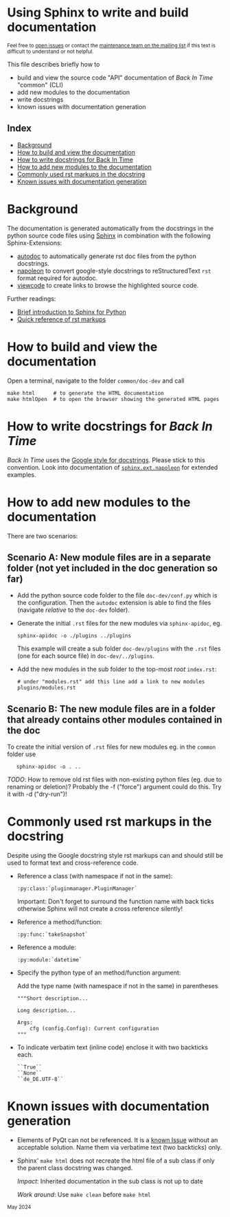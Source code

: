 <!--
SPDX-FileCopyrightText: © 2022 Jürgen Altfeld (aryoda)

SPDX-License-Identifier: GPL-2.0-or-later

This file is part of the program "Back In Time" which is released under GNU
General Public License v2 (GPLv2). See file/folder LICENSE or go to
<https://spdx.org/licenses/GPL-2.0-or-later.html>
-->
# Using Sphinx to write and build documentation
<sub>Feel free to [open issues](https://github.com/bit-team/backintime/issues)
or contact the
[maintenance team on the mailing
list](https://mail.python.org/mailman3/lists/bit-dev.python.org/)
if this text is difficult to understand or not helpful.</sub>

This file describes briefly how to
- build and view the source code "API" documentation of _Back In Time_
  "common" (CLI)
- add new modules to the documentation
- write docstrings
- known issues with documentation generation

## Index

<!-- TOC start -->
- [Background](#background)
- [How to build and view the documentation](#how-to-build-and-view-the-documentation)
- [How to write docstrings for Back In Time](#how-to-write-docstrings-for-back-in-time)
- [How to add new modules to the documentation](#how-to-add-new-modules-to-the-documentation)
- [Commonly used rst markups in the docstring](#commonly-used-rst-markups-in-the-docstring)
- [Known issues with documentation generation](#known-issues-with-documentation-generation)
<!-- TOC end -->

# Background

The documentation is generated automatically from the docstrings in the python
source code files using [Sphinx](https://www.sphinx-doc.org/en/master/) in
combination with the following Sphinx-Extensions:

  - [autodoc](https://www.sphinx-doc.org/en/master/man/sphinx-apidoc.html) to
    automatically generate rst doc files from the python docstrings.
  - [napoleon](https://www.sphinx-doc.org/en/master/usage/extensions/napoleon.html)
    to convert google-style docstrings to reStructuredText `rst` format
    required for autodoc.
  - [viewcode](https://www.sphinx-doc.org/en/master/usage/extensions/napoleon.html)
    to create links to browse the highlighted source code.

Further readings:

 - [Brief introduction to Sphinx for Python](https://betterprogramming.pub/auto-documenting-a-python-project-using-sphinx-8878f9ddc6e9)
 - [Quick reference of rst markups](https://docutils.sourceforge.io/docs/user/rst/quickref.html)
 
# How to build and view the documentation

Open a terminal, navigate to the folder `common/doc-dev` and call

    make html      # to generate the HTML documentation
    make htmlOpen  # to open the browser showing the generated HTML pages

# How to write docstrings for _Back In Time_

_Back In Time_ uses the [Google style for
docstrings](https://google.github.io/styleguide/pyguide.html#38-comments-and-docstrings).
Please stick to this convention. Look into documentation of
[`sphinx.ext.napoleon`](https://www.sphinx-doc.org/en/master/usage/extensions/example_google.html#example-google)
for extended examples.

# How to add new modules to the documentation

There are two scenarios:

## Scenario A: New module files are in a separate folder (not yet included in the doc generation so far)

- Add the python source code folder to the file `doc-dev/conf.py` which is the
  configuration. Then the `autodoc` extension is able to find the files
  (navigate _relative_ to the `doc-dev` folder).
- Generate the initial `.rst` files for the new modules via `sphinx-apidoc`, eg.

      sphinx-apidoc -o ./plugins ../plugins

  This example will create a sub folder `doc-dev/plugins` with the `.rst`
  files (one for each source file) in `doc-dev/../plugins`.
- Add the new modules in the sub folder to the top-most _root_ `index.rst`:

      # under "modules.rst" add this line add a link to new modules
      plugins/modules.rst

## Scenario B: The new module files are in a folder that already contains other modules contained in the doc

To create the initial version of `.rst` files for new modules eg. in the `common` folder use

       sphinx-apidoc -o . ..

_TODO_: How to remove old rst files with non-existing python files (eg. due to
renaming or deletion)? Probably the -f ("force") argument could do this. Try it
with -d ("dry-run")!

# Commonly used rst markups in the docstring

Despite using the Google docstring style rst markups can and should still
be used to format text and cross-reference code.

- Reference a class (with namespace if not in the same):

      :py:class:`pluginmanager.PluginManager`

  Important: Don't forget to surround the function name with back ticks
  otherwise Sphinx will not create a cross reference silently!

- Reference a method/function:

      :py:func:`takeSnapshot`

- Reference a module:

      :py:module:`datetime`

- Specify the python type of an method/function argument:

  Add the type name (with namespace if not in the same) in parentheses

      """Short description...
      
      Long description...
      
      Args:
          cfg (config.Config): Current configuration
      """

- To indicate verbatim text (inline code) enclose it with two backticks each.

      ``True``
      ``None``
      ``de_DE.UTF-8``


# Known issues with documentation generation

- Elements of PyQt can not be referenced. It is a [known
  Issue](https://riverbankcomputing.com/pipermail/pyqt/2013-March/032528.html)
  without an acceptable solution. Name them via verbatime text (two backticks)
  only.
  
- Sphinx' ``make html`` does not recreate the html file of a sub class if only
  the parent class docstring was changed.

  _Impact_: Inherited documentation in the sub class is not up to date

  _Work around_: Use ``make clean`` before ``make html``

<sub>May 2024</sub>

